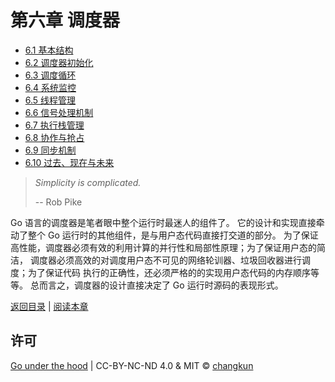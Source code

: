 # 第六章 调度器

- [6.1 基本结构](./basic.md)
- [6.2 调度器初始化](./init.md)
- [6.3 调度循环](./exec.md)
- [6.4 系统监控](./sysmon.md)
- [6.5 线程管理](./thread.md)
- [6.6 信号处理机制](./signal.md)
- [6.7 执行栈管理](./stack.md)
- [6.8 协作与抢占](./preemptive.md)
- [6.9 同步机制](./sync.md)
- [6.10 过去、现在与未来](./history.md)

> _Simplicity is complicated._ 
>
> -- Rob Pike

Go 语言的调度器是笔者眼中整个运行时最迷人的组件了。
它的设计和实现直接牵动了整个 Go 运行时的其他组件，是与用户态代码直接打交道的部分。
为了保证高性能，调度器必须有效的利用计算的并行性和局部性原理；为了保证用户态的简洁，
调度器必须高效的对调度用户态不可见的网络轮训器、垃圾回收器进行调度；为了保证代码
执行的正确性，还必须严格的的实现用户态代码的内存顺序等等。
总而言之，调度器的设计直接决定了 Go 运行时源码的表现形式。

[返回目录](../../../readme.md) | [阅读本章](./basic.md)

## 许可

[Go under the hood](https://github.com/changkun/go-under-the-hood) | CC-BY-NC-ND 4.0 & MIT &copy; [changkun](https://changkun.de)
